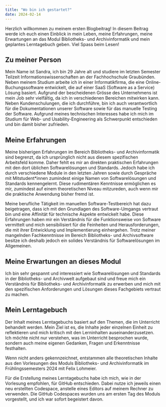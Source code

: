 ```yaml
---
title: "Wo bin ich gestartet?"
date: 2024-02-14
---
```

Herzlich willkommen zu meinem ersten Blogbeitrag! In diesem Beitrag werde ich euch einen Einblick in mein Leben, meine Erfahrungen, meine Erwartungen an das Modul Bibliotheks- und Archivinformatik und mein geplantes Lerntagebuch geben. Viel Spass beim Lesen!

## Zu meiner Person

Mein Name ist Sandra, ich bin 29 Jahre alt und studiere im letzten Semester Teilzeit Informationswissenschaften an der Fachhochschule Graubünden. Neben meinem Studium arbeite ich in einer Informatikfirma, die eine Online-Buchungssoftware entwickelt, die auf einer SaaS (Software as a Service) Lösung basiert. Aufgrund der bescheidenen Grösse des Unternehmens ist mein Job sehr vielfältig, da ich in verschiedenen Bereichen mitwirken kann. Neben Kundenschulungen, die ich durchführe, bin ich auch verantwortlich für die Dokumentationen unserer Software sowie für das manuelle Testing der Software. Aufgrund meines technischen Interesses habe ich mich im Studium für Web- und Usability-Engineering als Schwerpunkt entschieden und bin damit bisher zufrieden.

## Meine Erfahrungen

Meine bisherigen Erfahrungen im Bereich Bibliotheks- und Archivinformatik sind begrenzt, da ich ursprünglich nicht aus diesem spezifischen Arbeitsfeld komme. Daher fehlt es mir an direkten praktischen Erfahrungen mit den dort üblichen Softwarelösungen und Standards. Jedoch habe ich durch verschiedene Module in den letzten Jahren sowie durch Gespräche mit Mitstudent*innen zumindest einige Namen von Softwarelösungen und Standards kennengelernt. Diese rudimentären Kenntnisse ermöglichen es mir, zumindest auf einem theoretischen Niveau mitzureden, auch wenn mir die praktische Anwendung bisher fremd ist.

Meine berufliche Tätigkeit im manuellen Software-Testbereich hat dazu beigetragen, dass ich mit den Grundlagen des Software-Umgangs vertraut bin und eine Affinität für technische Aspekte entwickelt habe. Diese Erfahrungen haben mir ein Verständnis für die Funktionsweise von Software vermittelt und mich sensibilisiert für die Feinheiten und Herausforderungen, die mit ihrer Entwicklung und Implementierung einhergehen. Trotz meiner mangelnden Fachkenntnisse im Bereich Bibliotheks- und Archivsoftware besitze ich deshalb jedoch ein solides Verständnis für Softwarelösungen im Allgemeinen. 

## Meine Erwartungen an dieses Modul

Ich bin sehr gespannt und interessiert wie Softwarelösungen und Standards in der Bibliotheks- und Archivwelt aufgebaut sind und freue mich ein Verständnis für Bibliotheks- und Archivinformatik zu erwerben und mich mit den spezifischen Anforderungen und Lösungen dieses Fachgebiets vertraut zu machen.

## Mein Lerntagebuch

Der Inhalt meines Lerntagebuchs basiert auf den Themen, die im Unterricht behandelt werden. Mein Ziel ist es, die Inhalte jeder einzelnen Einheit zu reflektieren und mich kritisch mit den Lerninhalten auseinanderzusetzen. Ich möchte nicht nur verstehen, was im Unterricht besprochen wurde, sondern auch meine eigenen Gedanken, Fragen und Erkenntnisse festhalten. 

Wenn nicht anders gekennzeichnet, entstammen alle theoretischen Inhalte aus den Vorlesungen des Moduls Bibliotheks- und Archivinformatik im Frühlingssemesters 2024 mit Felix Lohmeier.

Für die Erstellung meines Lerntagebuchs habe ich mich, wie in der Vorlesung empfohlen, für GitHub entschieden. Dabei nutze ich jeweils einen neu erstellten Codespace, anstelle eines Editors auf meinem Rechner zu verwenden. Die GitHub Codespaces wurden uns am ersten Tag des Moduls vorgestellt, und ich war sofort begeistert davon.
